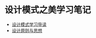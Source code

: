 # 设计模式之美学习笔记

* [设计模式学习导读](she-ji-mo-shi-xue-xi-dao-du.md)
* [设计原则与思想](she-ji-yuan-ze-yu-si-xiang.md)

